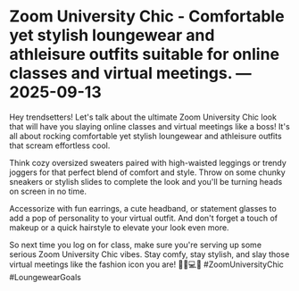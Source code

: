 # Zoom University Chic - Comfortable yet stylish loungewear and athleisure outfits suitable for online classes and virtual meetings. — 2025-09-13

Hey trendsetters! Let's talk about the ultimate Zoom University Chic look that will have you slaying online classes and virtual meetings like a boss! It's all about rocking comfortable yet stylish loungewear and athleisure outfits that scream effortless cool.

Think cozy oversized sweaters paired with high-waisted leggings or trendy joggers for that perfect blend of comfort and style. Throw on some chunky sneakers or stylish slides to complete the look and you'll be turning heads on screen in no time.

Accessorize with fun earrings, a cute headband, or statement glasses to add a pop of personality to your virtual outfit. And don't forget a touch of makeup or a quick hairstyle to elevate your look even more.

So next time you log on for class, make sure you're serving up some serious Zoom University Chic vibes. Stay comfy, stay stylish, and slay those virtual meetings like the fashion icon you are! 💅🏼💻🔥 #ZoomUniversityChic #LoungewearGoals